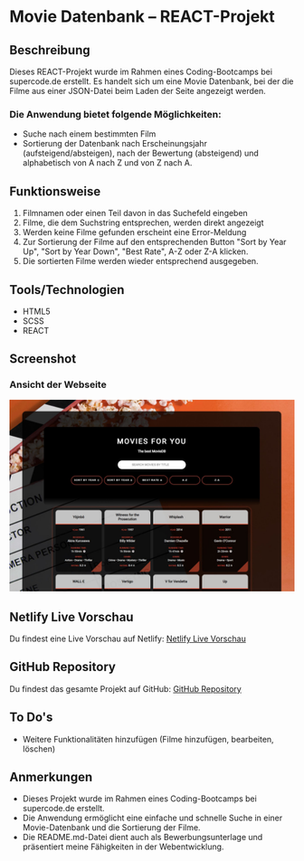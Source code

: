 # Movie Datenbank – REACT-Projekt

## Beschreibung

Dieses REACT-Projekt wurde im Rahmen eines Coding-Bootcamps bei supercode.de erstellt. Es handelt sich um eine Movie Datenbank, bei der die Filme aus einer JSON-Datei beim Laden der Seite angezeigt werden.

### Die Anwendung bietet folgende Möglichkeiten:

- Suche nach einem bestimmten Film
- Sortierung der Datenbank nach Erscheinungsjahr (aufsteigend/absteigen), nach der Bewertung (absteigend) und alphabetisch von A nach Z und von Z nach A.

## Funktionsweise

1. Filmnamen oder einen Teil davon in das Suchefeld eingeben
2. Filme, die dem Suchstring entsprechen, werden direkt angezeigt 
3. Werden keine Filme gefunden erscheint eine Error-Meldung
4. Zur Sortierung der Filme auf den entsprechenden Button "Sort by Year Up", "Sort by Year Down", "Best Rate", A-Z oder Z-A klicken.
5. Die sortierten Filme werden wieder entsprechend ausgegeben.

## Tools/Technologien

- HTML5
- SCSS
- REACT

## Screenshot

### Ansicht der Webseite

![Ansicht der Webseite](./public/screenshot_movie_db.jpg)

## Netlify Live Vorschau

Du findest eine Live Vorschau auf Netlify: [Netlify Live Vorschau](https://reactjs-movie-db-rainer-busch.netlify.app/)

## GitHub Repository

Du findest das gesamte Projekt auf GitHub: [GitHub Repository](https://github.com/w1tch3r-code/reactjs_movie_db)

## To Do's

- Weitere Funktionalitäten hinzufügen (Filme hinzufügen, bearbeiten, löschen)

## Anmerkungen

- Dieses Projekt wurde im Rahmen eines Coding-Bootcamps bei supercode.de erstellt.
- Die Anwendung ermöglicht eine einfache und schnelle Suche in einer Movie-Datenbank und die Sortierung der Filme.
- Die README.md-Datei dient auch als Bewerbungsunterlage und präsentiert meine Fähigkeiten in der Webentwicklung.
